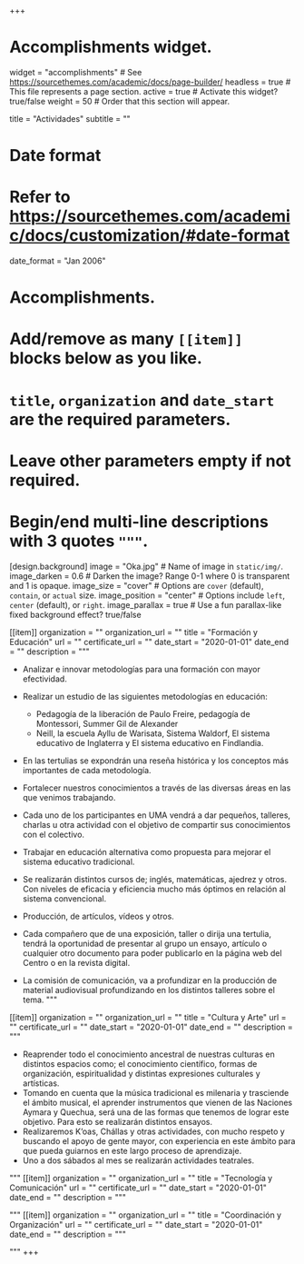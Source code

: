 +++
# Accomplishments widget.
widget = "accomplishments"  # See https://sourcethemes.com/academic/docs/page-builder/
headless = true  # This file represents a page section.
active = true  # Activate this widget? true/false
weight = 50  # Order that this section will appear.

title = "Actividades"
subtitle = ""

# Date format
#   Refer to https://sourcethemes.com/academic/docs/customization/#date-format
date_format = "Jan 2006"

# Accomplishments.
#   Add/remove as many `[[item]]` blocks below as you like.
#   `title`, `organization` and `date_start` are the required parameters.
#   Leave other parameters empty if not required.
#   Begin/end multi-line descriptions with 3 quotes `"""`.

[design.background]
  image = "Oka.jpg"           # Name of image in `static/img/`.
  image_darken = 0.6          # Darken the image? Range 0-1 where 0 is transparent and 1 is opaque.
  image_size = "cover"        # Options are `cover` (default), `contain`, or `actual` size.
  image_position = "center"   # Options include `left`, `center` (default), or `right`.
  image_parallax = true       # Use a fun parallax-like fixed background effect? true/false

[[item]]
  organization = ""
  organization_url = ""
  title = "Formación y Educación"
  url = ""
  certificate_url = ""
  date_start = "2020-01-01"
  date_end = ""
  description = """
* Analizar e innovar metodologías para una formación con mayor efectividad.
* Realizar un estudio de las siguientes metodologías en educación:

    - Pedagogía de la liberación de Paulo Freire, pedagogía de Montessori, Summer Gil de Alexander
    - Neill, la escuela Ayllu de Warisata, Sistema Waldorf, El sistema educativo de Inglaterra y El sistema
educativo en Findlandia.
* En las tertulias se expondrán una reseña histórica y los conceptos más importantes de cada
metodología.
* Fortalecer nuestros conocimientos a través de las diversas áreas en las que venimos trabajando.
* Cada uno de los participantes en UMA vendrá a dar pequeños, talleres, charlas u otra actividad
con el objetivo de compartir sus conocimientos con el colectivo.
* Trabajar en educación alternativa como propuesta para mejorar el sistema educativo tradicional.
* Se realizarán distintos cursos de; inglés, matemáticas, ajedrez y otros. Con niveles de eficacia y
eficiencia mucho más óptimos en relación al sistema convencional.
* Producción, de artículos, vídeos y otros.
* Cada compañero que de una exposición, taller o dirija una tertulia, tendrá la oportunidad de
presentar al grupo un ensayo, artículo o cualquier otro documento para poder publicarlo en la
página web del Centro o en la revista digital.
* La comisión de comunicación, va a profundizar en la producción de material audiovisual
profundizando en los distintos talleres sobre el tema.
  """

[[item]]
  organization = ""
  organization_url = ""
  title = "Cultura y Arte"
  url = ""
  certificate_url = ""
  date_start = "2020-01-01"
  date_end = ""
  description = """
  * Reaprender todo el conocimiento ancestral de nuestras culturas en distintos espacios como; el
conocimiento científico, formas de organización, espiritualidad y distintas expresiones culturales y
artísticas.
  * Tomando en cuenta que la música tradicional es milenaria y trasciende el ámbito musical, el
aprender instrumentos que vienen de las Naciones Aymara y Quechua, será una de las formas que
tenemos de lograr este objetivo. Para esto se realizarán distintos ensayos.
  * Realizaremos K’oas, Chállas y otras actividades, con mucho respeto y buscando el apoyo de gente
mayor, con experiencia en este ámbito para que pueda guiarnos en este largo proceso de
aprendizaje.
  * Uno a dos sábados al mes se realizarán actividades teatrales.

  """
  [[item]]
  organization = ""
  organization_url = ""
  title = "Tecnología y Comunicación"
  url = ""
  certificate_url = ""
  date_start = "2020-01-01"
  date_end = ""
  description = """
  
  """
  [[item]]
  organization = ""
  organization_url = ""
  title = "Coordinación y Organización"
  url = ""
  certificate_url = ""
  date_start = "2020-01-01"
  date_end = ""
  description = """
  
  """
+++
